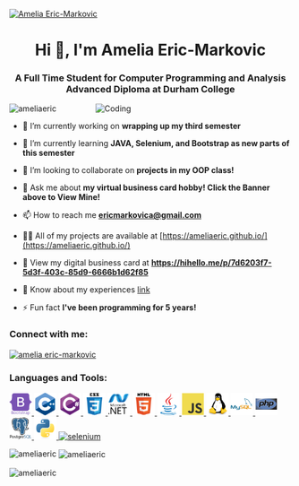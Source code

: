 
<!--
**AmeliaEric/AmeliaEric** is a ✨ _special_ ✨ repository because its `README.md` (this file) appears on your GitHub profile.

Here are some ideas to get you started:

- 🔭 I’m currently working on ...
- 🌱 I’m currently learning ...
- 👯 I’m looking to collaborate on ...
- 🤔 I’m looking for help with ...
- 💬 Ask me about ...
- 📫 How to reach me: ...
- 😄 Pronouns: ...
- ⚡ Fun fact: ...
-->
[![Amelia Eric-Markovic](https://user-images.githubusercontent.com/104782574/198740107-854b989e-2fbc-4906-8db3-12ad0b62eb85.png)](https://hihello.me/p/7d6203f7-5d3f-403c-85d9-6666b1d62f85)
<h1 align="center">Hi 👋, I'm Amelia Eric-Markovic</h1>
<h3 align="center">A Full Time Student for Computer Programming and Analysis Advanced Diploma at Durham College</h3>
<img align="right" alt="Coding" width="350" src="https://user-images.githubusercontent.com/104782574/198740270-bb282341-3ca9-4fe9-a685-dfaf84b6584b.png" >

<p align="left"> <img src="https://komarev.com/ghpvc/?username=ameliaeric&label=Profile%20views&color=0e75b6&style=flat" alt="ameliaeric" /> </p>

- 🔭 I’m currently working on **wrapping up my third semester**

- 🌱 I’m currently learning **JAVA, Selenium, and Bootstrap as new parts of this semester**

- 👯 I’m looking to collaborate on **projects in my OOP class!**

- 💬 Ask me about **my virtual business card hobby! Click the Banner above to View Mine!**

- 📫 How to reach me **ericmarkovica@gmail.com**

- 👨‍💻 All of my projects are available at [https://ameliaeric.github.io/](https://ameliaeric.github.io/)

- 🤝 View my digital business card at **https://hihello.me/p/7d6203f7-5d3f-403c-85d9-6666b1d62f85**

- 📄 Know about my experiences [link](link)

- ⚡ Fun fact **I've been programming for 5 years!**

<h3 align="left">Connect with me:</h3>
<p align="left">
<a href="https://linkedin.com/in/amelia eric-markovic" target="blank"><img align="center" src="https://raw.githubusercontent.com/rahuldkjain/github-profile-readme-generator/master/src/images/icons/Social/linked-in-alt.svg" alt="amelia eric-markovic" height="30" width="40" /></a>
</p>

<h3 align="left">Languages and Tools:</h3>
<p align="left"> <a href="https://getbootstrap.com" target="_blank" rel="noreferrer"> <img src="https://raw.githubusercontent.com/devicons/devicon/master/icons/bootstrap/bootstrap-plain-wordmark.svg" alt="bootstrap" width="40" height="40"/> </a> <a href="https://www.w3schools.com/cpp/" target="_blank" rel="noreferrer"> <img src="https://raw.githubusercontent.com/devicons/devicon/master/icons/cplusplus/cplusplus-original.svg" alt="cplusplus" width="40" height="40"/> </a> <a href="https://www.w3schools.com/cs/" target="_blank" rel="noreferrer"> <img src="https://raw.githubusercontent.com/devicons/devicon/master/icons/csharp/csharp-original.svg" alt="csharp" width="40" height="40"/> </a> <a href="https://www.w3schools.com/css/" target="_blank" rel="noreferrer"> <img src="https://raw.githubusercontent.com/devicons/devicon/master/icons/css3/css3-original-wordmark.svg" alt="css3" width="40" height="40"/> </a> <a href="https://dotnet.microsoft.com/" target="_blank" rel="noreferrer"> <img src="https://raw.githubusercontent.com/devicons/devicon/master/icons/dot-net/dot-net-original-wordmark.svg" alt="dotnet" width="40" height="40"/> </a> <a href="https://www.w3.org/html/" target="_blank" rel="noreferrer"> <img src="https://raw.githubusercontent.com/devicons/devicon/master/icons/html5/html5-original-wordmark.svg" alt="html5" width="40" height="40"/> </a> <a href="https://www.java.com" target="_blank" rel="noreferrer"> <img src="https://raw.githubusercontent.com/devicons/devicon/master/icons/java/java-original.svg" alt="java" width="40" height="40"/> </a> <a href="https://developer.mozilla.org/en-US/docs/Web/JavaScript" target="_blank" rel="noreferrer"> <img src="https://raw.githubusercontent.com/devicons/devicon/master/icons/javascript/javascript-original.svg" alt="javascript" width="40" height="40"/> </a> <a href="https://www.linux.org/" target="_blank" rel="noreferrer"> <img src="https://raw.githubusercontent.com/devicons/devicon/master/icons/linux/linux-original.svg" alt="linux" width="40" height="40"/> </a> <a href="https://www.mysql.com/" target="_blank" rel="noreferrer"> <img src="https://raw.githubusercontent.com/devicons/devicon/master/icons/mysql/mysql-original-wordmark.svg" alt="mysql" width="40" height="40"/> </a> <a href="https://www.php.net" target="_blank" rel="noreferrer"> <img src="https://raw.githubusercontent.com/devicons/devicon/master/icons/php/php-original.svg" alt="php" width="40" height="40"/> </a> <a href="https://www.postgresql.org" target="_blank" rel="noreferrer"> <img src="https://raw.githubusercontent.com/devicons/devicon/master/icons/postgresql/postgresql-original-wordmark.svg" alt="postgresql" width="40" height="40"/> </a> <a href="https://www.python.org" target="_blank" rel="noreferrer"> <img src="https://raw.githubusercontent.com/devicons/devicon/master/icons/python/python-original.svg" alt="python" width="40" height="40"/> </a> <a href="https://www.selenium.dev" target="_blank" rel="noreferrer"> <img src="https://raw.githubusercontent.com/detain/svg-logos/780f25886640cef088af994181646db2f6b1a3f8/svg/selenium-logo.svg" alt="selenium" width="40" height="40"/> </a> </p>

<p><img align="left" src="https://github-readme-stats.vercel.app/api/top-langs?username=ameliaeric&show_icons=true&locale=en&layout=compact" alt="ameliaeric" /></p>

<p>&nbsp;<img align="center" src="https://github-readme-stats.vercel.app/api?username=ameliaeric&show_icons=true&locale=en" alt="ameliaeric" /></p>

<p><img align="center" src="https://github-readme-streak-stats.herokuapp.com/?user=ameliaeric&" alt="ameliaeric" /></p>
